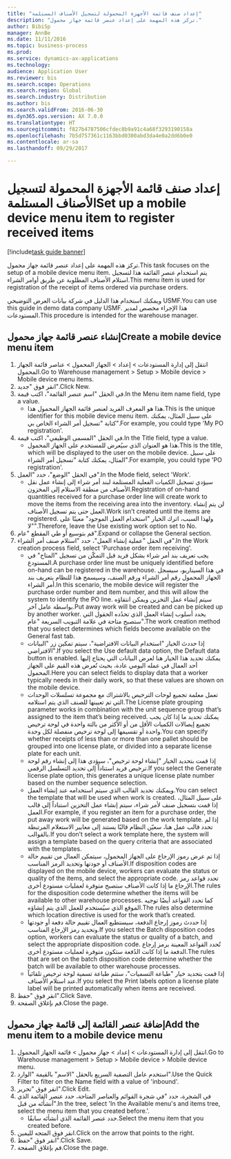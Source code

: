 ```yaml
--- 
title: "إعداد صنف قائمة الأجهزة المحمولة لتسجيل الأصناف المستلمة"
description: "تركز هذه المهمة على إعداد عنصر قائمة جهاز محمول."
author: BibiSp
manager: AnnBe
ms.date: 11/11/2016
ms.topic: business-process
ms.prod: 
ms.service: dynamics-ax-applications
ms.technology: 
audience: Application User
ms.reviewer: bis
ms.search.scope: Operations
ms.search.region: Global
ms.search.industry: Distribution
ms.author: bis
ms.search.validFrom: 2016-06-30
ms.dyn365.ops.version: AX 7.0.0
ms.translationtype: HT
ms.sourcegitcommit: f827b4787506cfdec8b9a91c4a68f3293190158a
ms.openlocfilehash: 7b5d757361c1163bbd0300abd3da4e0a2dd6b0e0
ms.contentlocale: ar-sa
ms.lasthandoff: 09/29/2017

---
```

# <a name="set-up-a-mobile-device-menu-item-to-register-received-items"></a><span data-ttu-id="a97bb-103">إعداد صنف قائمة الأجهزة المحمولة لتسجيل الأصناف المستلمة</span><span class="sxs-lookup"><span data-stu-id="a97bb-103">Set up a mobile device menu item to register received items</span></span>

[!include[task guide banner](../../includes/task-guide-banner.md)]

<span data-ttu-id="a97bb-104">تركز هذه المهمة على إعداد عنصر قائمة جهاز محمول.</span><span class="sxs-lookup"><span data-stu-id="a97bb-104">This task focuses on the setup of a mobile device menu item.</span></span> <span data-ttu-id="a97bb-105">يتم استخدام عنصر القائمة هذا لتسجيل استلام الأصناف المطلوبة عن طريق أوامر الشراء.</span><span class="sxs-lookup"><span data-stu-id="a97bb-105">This menu item is used for registration of the receipt of items ordered via purchase orders.</span></span> 

<span data-ttu-id="a97bb-106">ويمكنك استخدام هذا الدليل في شركة بيانات العرض التوضيحي USMF.</span><span class="sxs-lookup"><span data-stu-id="a97bb-106">You can use this guide in demo data company USMF.</span></span> <span data-ttu-id="a97bb-107">هذا الإجراء مخصص لمدير المستودعات.</span><span class="sxs-lookup"><span data-stu-id="a97bb-107">This procedure is intended for the warehouse manager.</span></span>


## <a name="create-a-mobile-device-menu-item"></a><span data-ttu-id="a97bb-108">إنشاء عنصر قائمة جهاز محمول</span><span class="sxs-lookup"><span data-stu-id="a97bb-108">Create a mobile device menu item</span></span>
1. <span data-ttu-id="a97bb-109">انتقل إلى إدارة المستودعات > إعداد > الجهاز المحمول > عناصر قائمة الجهاز المحمول.</span><span class="sxs-lookup"><span data-stu-id="a97bb-109">Go to Warehouse management > Setup > Mobile device > Mobile device menu items.</span></span>
2. <span data-ttu-id="a97bb-110">انقر فوق "جديد".</span><span class="sxs-lookup"><span data-stu-id="a97bb-110">Click New.</span></span>
3. <span data-ttu-id="a97bb-111">في الحقل "اسم عنصر القائمة‬"، اكتب قيمة.</span><span class="sxs-lookup"><span data-stu-id="a97bb-111">In the Menu item name field, type a value.</span></span>
    * <span data-ttu-id="a97bb-112">هذا هو المعرف الفريد لعنصر قائمة الجهاز المحمول هذا.</span><span class="sxs-lookup"><span data-stu-id="a97bb-112">This is the unique identifier for this mobile device menu item.</span></span> <span data-ttu-id="a97bb-113">على سبيل المثال، يمكنك كتابة "تسجيل أمر الشراء الخاص بي".</span><span class="sxs-lookup"><span data-stu-id="a97bb-113">For example, you could type 'My PO registration'.</span></span>  
4. <span data-ttu-id="a97bb-114">في الحقل "المسمى الوظيفي"، اكتب قيمة.</span><span class="sxs-lookup"><span data-stu-id="a97bb-114">In the Title field, type a value.</span></span>
    * <span data-ttu-id="a97bb-115">هذا هو العنوان الذي سيُعرض للمستخدم على الجهاز المحمول.</span><span class="sxs-lookup"><span data-stu-id="a97bb-115">This is the title, which will be displayed to the user on the mobile device.</span></span> <span data-ttu-id="a97bb-116">على سبيل المثال، يمكنك كتابة "تسجيل أمر الشراء".</span><span class="sxs-lookup"><span data-stu-id="a97bb-116">For example, you could type 'PO registration'.</span></span>  
5. <span data-ttu-id="a97bb-117">في الحقل "الوضع"، حدد "العمل".</span><span class="sxs-lookup"><span data-stu-id="a97bb-117">In the Mode field, select 'Work'.</span></span>
    * <span data-ttu-id="a97bb-118">سيؤدي تسجيل الكميات الفعلية المستلمة لبند أمر شراء إلى إنشاء عمل نقل الأصناف من منطقة الاستلام إلى المخزون.</span><span class="sxs-lookup"><span data-stu-id="a97bb-118">Registration of on-hand quantities received for a purchase order line will create work to move the items from the receiving area into the inventory.</span></span> <span data-ttu-id="a97bb-119">لن يتم إنشاء العمل حتى يتم تسجيل الأصناف.</span><span class="sxs-lookup"><span data-stu-id="a97bb-119">Work isn’t created until the items are registered.</span></span>  <span data-ttu-id="a97bb-120">ولهذا السبب، اترك الخيار "استخدام العمل الموجود" معينًا على "لا".</span><span class="sxs-lookup"><span data-stu-id="a97bb-120">Therefore, leave the Use existing work option set to No.</span></span>  
6. <span data-ttu-id="a97bb-121">قم بتوسيع أو طي المقطع "عام".</span><span class="sxs-lookup"><span data-stu-id="a97bb-121">Expand or collapse the General section.</span></span>
7. <span data-ttu-id="a97bb-122">في الحقل "عملية إنشاء العمل"، حدد "استلام صنف أمر الشراء".</span><span class="sxs-lookup"><span data-stu-id="a97bb-122">In the Work creation process field, select 'Purchase order item receiving'.</span></span>
    * <span data-ttu-id="a97bb-123">يجب تعريف بند أمر شراء بشكل فريد قبل التمكّن من تسجيل "المتاح" في المستودع.</span><span class="sxs-lookup"><span data-stu-id="a97bb-123">A purchase order line must be uniquely identified before on-hand can be registered in the warehouse.</span></span> <span data-ttu-id="a97bb-124">في هذا السيناريو، سيسجل الجهاز المحمول رقم أمر الشراء ورقم الصنف، وسيسمح هذا للنظام بتعريف بند أمر الشراء.</span><span class="sxs-lookup"><span data-stu-id="a97bb-124">In this scenario, the mobile device will register the purchase order number and item number, and this will allow the system to identify the PO line.</span></span> <span data-ttu-id="a97bb-125">سيتم إنشاء عمل التخزين ويمكن انتقاؤه بواسطة عامل آخر.</span><span class="sxs-lookup"><span data-stu-id="a97bb-125">Put away work will be created and can be picked up by another worker.</span></span>    <span data-ttu-id="a97bb-126">يحدد أسلوب إنشاء العمل الذي تحدُده الحقول التي ستصبح متاحة في علامة التبويب السريعة "عام".</span><span class="sxs-lookup"><span data-stu-id="a97bb-126">The work creation method that you select determines which fields become available on the General fast tab.</span></span>  
    * <span data-ttu-id="a97bb-127">إذا حددتَ الخيار "استخدام البيانات الافتراضية"، سيتم تمكين زر "البيانات الافتراضي".</span><span class="sxs-lookup"><span data-stu-id="a97bb-127">If you select the Use default data option, the Default data button is enabled.</span></span> <span data-ttu-id="a97bb-128">يمكنك تحديد هذا الخيار هنا لعرض البيانات التي يحتاج إليها أحد العمال في عمله اليومي عادة، بحيث تُعرض هذه القيم على الجهاز المحمول.</span><span class="sxs-lookup"><span data-stu-id="a97bb-128">Here you can select fields to display data that a worker typically needs in their daily work, so that these values are shown on the mobile device.</span></span>  
    * <span data-ttu-id="a97bb-129">تعمل معلمة تجميع لوحات الترخيص بالاشتراك مع مجموعة تسلسلات الوحدات التي تم تعيينها للصنف الذي يتم استلامه.</span><span class="sxs-lookup"><span data-stu-id="a97bb-129">The License plate grouping parameter  works in combination with the unit sequence group that’s assigned to the item that’s being received.</span></span> <span data-ttu-id="a97bb-130">يمكنك تحديد ما إذا كان يجب تجميع إيصالات الكميات الأقل من أو الأكثر من بالتة واحدة في لوحة ترخيص واحدة أو تقسيمها إلى لوحة ترخيص منفصلة لكل وحدة.</span><span class="sxs-lookup"><span data-stu-id="a97bb-130">You can specify whether receipts of less than or more than one pallet should be grouped into one license plate, or divided into a separate license plate for each unit.</span></span>  
    * <span data-ttu-id="a97bb-131">إذا قمت بتحديد الخيار "إنشاء لوحة ترخيص"، سيؤدي هذا إلى إنشاء رقم لوحة ترخيص فريد استناداً إلى تحديد التسلسل الرقمي.</span><span class="sxs-lookup"><span data-stu-id="a97bb-131">If you select the Generate license plate  option, this generates a unique license plate number based on the number sequence selection.</span></span>   
    * <span data-ttu-id="a97bb-132">ويمكنك تحديد القالب الذي سيتم استخدامه عند إنشاء العمل.</span><span class="sxs-lookup"><span data-stu-id="a97bb-132">You can select the template that will be used when work is created.</span></span> <span data-ttu-id="a97bb-133">على سبيل المثال، إذا قمت بتسجيل صنف لأمر شراء، سيتم إنشاء عمل التخزين استناداً إلى قالب العمل.</span><span class="sxs-lookup"><span data-stu-id="a97bb-133">For example, if you register an item for a purchase order, the put away work will be generated based on the work template.</span></span> <span data-ttu-id="a97bb-134">إذا لم تحدد قالب عمل هنا، سعيّن النظام قالبًا يستند إلى معايير الاستعلام المرتبطة بالقوالب.</span><span class="sxs-lookup"><span data-stu-id="a97bb-134">If you don’t select a work template here, the system will assign a template based on the query criteria that are associated with the templates.</span></span>  
    * <span data-ttu-id="a97bb-135">إذا تم عرض رموز الإرجاع على الجهاز المحمول، سيتمكن العمال من تقييم حالة الأصناف أو جودتها وتحديد الرمز المناسب.</span><span class="sxs-lookup"><span data-stu-id="a97bb-135">If disposition codes are displayed on the mobile device, workers can evaluate the status or quality of the items, and select the appropriate code.</span></span> <span data-ttu-id="a97bb-136">تحدد قواعد رمز الإرجاع ما إذا كانت الأصناف ستصبح متوفرة لعمليات مستودع أخرى.</span><span class="sxs-lookup"><span data-stu-id="a97bb-136">The rules for  the disposition code determine whether the items will be available to other warehouse processes.</span></span> <span data-ttu-id="a97bb-137">كما تحدد القواعد أيضًا توجيه الموقع الذي سيُستخدم للعمل الذي يتم إنشاؤه.</span><span class="sxs-lookup"><span data-stu-id="a97bb-137">The rules also determine which location directive is used for the work that’s created.</span></span>   
    * <span data-ttu-id="a97bb-138">إذا حددتَ رموز إرجاع الدفعة، سيستطيع العمال تقييم حالة دفعة أو جودتها وتحديد رمز الإرجاع المناسب.</span><span class="sxs-lookup"><span data-stu-id="a97bb-138">If you select the Batch disposition codes option, workers can evaluate the status or quality of a batch, and select the appropriate disposition code.</span></span>  <span data-ttu-id="a97bb-139">تُحدد القواعد المعينة برمز إرجاع الدفعة ما إذا كانت الدُفعة ستكون متوفرة لعمليات مستودع أخرى.</span><span class="sxs-lookup"><span data-stu-id="a97bb-139">The rules that are set on the batch disposition code determine whether the batch will be available to other warehouse processes.</span></span>  
    * <span data-ttu-id="a97bb-140">إذا قمت بتحديد خيار "طباعة التسميات"، ستتم طباعة تسمية لوحة ترخيص تلقائياً عند استلام الأصناف.</span><span class="sxs-lookup"><span data-stu-id="a97bb-140">If you select the Print labels option a license plate label will be printed automatically when items are received.</span></span>  
8. <span data-ttu-id="a97bb-141">انقر فوق "حفظ".</span><span class="sxs-lookup"><span data-stu-id="a97bb-141">Click Save.</span></span>
9. <span data-ttu-id="a97bb-142">قم بإغلاق الصفحة.</span><span class="sxs-lookup"><span data-stu-id="a97bb-142">Close the page.</span></span>

## <a name="add-the-menu-item-to-a-mobile-device-menu"></a><span data-ttu-id="a97bb-143">إضافة عنصر القائمة إلى قائمة جهاز محمول</span><span class="sxs-lookup"><span data-stu-id="a97bb-143">Add the menu item to a mobile device menu</span></span>
1. <span data-ttu-id="a97bb-144">انتقل إلى إدارة المستودعات > إعداد > جهاز محمول > قائمة الجهاز المحمول.</span><span class="sxs-lookup"><span data-stu-id="a97bb-144">Go to Warehouse management > Setup > Mobile device > Mobile device menu.</span></span>
2. <span data-ttu-id="a97bb-145">استخدم عامل التصفية السريع بالحقل "الاسم" بالقيمة "الوارد".</span><span class="sxs-lookup"><span data-stu-id="a97bb-145">Use the Quick Filter to filter on the Name field with a value of 'inbound'.</span></span>
3. <span data-ttu-id="a97bb-146">انقر فوق "تحرير".</span><span class="sxs-lookup"><span data-stu-id="a97bb-146">Click Edit.</span></span>
4. <span data-ttu-id="a97bb-147">في الشجرة، حدد "في شجرة القوائم والعناصر المتاحة، حدد عنصر القائمة الذي أنشأتَه من قبل".</span><span class="sxs-lookup"><span data-stu-id="a97bb-147">In the tree, select 'In the Available menu's and items tree, select the menu item that you created before.'.</span></span>
    * <span data-ttu-id="a97bb-148">حدد عنصر القائمة الذي أنشأتَه سابقًا.</span><span class="sxs-lookup"><span data-stu-id="a97bb-148">Select the menu item that you created before.</span></span>  
5. <span data-ttu-id="a97bb-149">انقر فوق المتجه لليمين.</span><span class="sxs-lookup"><span data-stu-id="a97bb-149">Click on the arrow that points to the right.</span></span>
6. <span data-ttu-id="a97bb-150">انقر فوق "حفظ".</span><span class="sxs-lookup"><span data-stu-id="a97bb-150">Click Save.</span></span>
7. <span data-ttu-id="a97bb-151">قم بإغلاق الصفحة.</span><span class="sxs-lookup"><span data-stu-id="a97bb-151">Close the page.</span></span>


